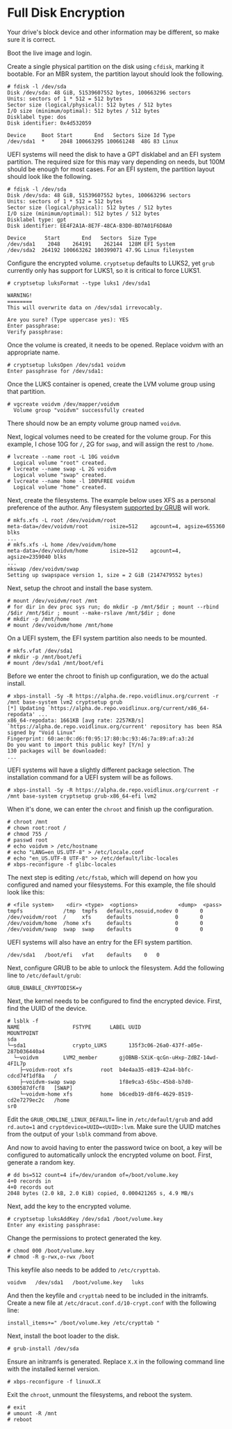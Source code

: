 # Full Disk Encryption

Your drive's block device and other information may be different, so make sure
it is correct.

Boot the live image and login.

Create a single physical partition on the disk using `cfdisk`, marking it
bootable. For an MBR system, the partition layout should look the following.

```
# fdisk -l /dev/sda
Disk /dev/sda: 48 GiB, 51539607552 bytes, 100663296 sectors
Units: sectors of 1 * 512 = 512 bytes
Sector size (logical/physical): 512 bytes / 512 bytes
I/O size (minimum/optimal): 512 bytes / 512 bytes
Disklabel type: dos
Disk identifier: 0x4d532059

Device     Boot Start       End   Sectors Size Id Type
/dev/sda1  *     2048 100663295 100661248  48G 83 Linux
```

UEFI systems will need the disk to have a GPT disklabel and an EFI system
partition. The required size for this may vary depending on needs, but 100M
should be enough for most cases. For an EFI system, the partition layout should
look like the following.

```
# fdisk -l /dev/sda
Disk /dev/sda: 48 GiB, 51539607552 bytes, 100663296 sectors
Units: sectors of 1 * 512 = 512 bytes
Sector size (logical/physical): 512 bytes / 512 bytes
I/O size (minimum/optimal): 512 bytes / 512 bytes
Disklabel type: gpt
Disk identifier: EE4F2A1A-8E7F-48CA-B3D0-BD7A01F6D8A0

Device      Start       End   Sectors  Size Type
/dev/sda1    2048    264191    262144  128M EFI System
/dev/sda2  264192 100663262 100399071 47.9G Linux filesystem
```

Configure the encrypted volume. `cryptsetup` defaults to LUKS2, yet `grub`
currently only has support for LUKS1, so it is critical to force LUKS1.

```
# cryptsetup luksFormat --type luks1 /dev/sda1

WARNING!
========
This will overwrite data on /dev/sda1 irrevocably.

Are you sure? (Type uppercase yes): YES
Enter passphrase: 
Verify passphrase: 
```

Once the volume is created, it needs to be opened. Replace voidvm with an
appropriate name.

```
# cryptsetup luksOpen /dev/sda1 voidvm      
Enter passphrase for /dev/sda1: 
```

Once the LUKS container is opened, create the LVM volume group using that
partition.

```
# vgcreate voidvm /dev/mapper/voidvm
  Volume group "voidvm" successfully created
```

There should now be an empty volume group named `voidvm`.

Next, logical volumes need to be created for the volume group. For this example,
I chose 10G for `/`, 2G for `swap`, and will assign the rest to `/home`.

```
# lvcreate --name root -L 10G voidvm
  Logical volume "root" created.
# lvcreate --name swap -L 2G voidvm
  Logical volume "swap" created.
# lvcreate --name home -l 100%FREE voidvm
  Logical volume "home" created.
```

Next, create the filesystems. The example below uses XFS as a personal
preference of the author. Any filesystem [supported by
GRUB](https://www.gnu.org/software/grub/manual/grub/grub.html#Features) will
work.

```
# mkfs.xfs -L root /dev/voidvm/root 
meta-data=/dev/voidvm/root       isize=512    agcount=4, agsize=655360 blks
...
# mkfs.xfs -L home /dev/voidvm/home
meta-data=/dev/voidvm/home       isize=512    agcount=4, agsize=2359040 blks
...
mkswap /dev/voidvm/swap
Setting up swapspace version 1, size = 2 GiB (2147479552 bytes)
```

Next, setup the chroot and install the base system.

```
# mount /dev/voidvm/root /mnt
# for dir in dev proc sys run; do mkdir -p /mnt/$dir ; mount --rbind /$dir /mnt/$dir ; mount --make-rslave /mnt/$dir ; done
# mkdir -p /mnt/home
# mount /dev/voidvm/home /mnt/home
```

On a UEFI system, the EFI system partition also needs to be mounted.

```
# mkfs.vfat /dev/sda1
# mkdir -p /mnt/boot/efi
# mount /dev/sda1 /mnt/boot/efi
```

Before we enter the chroot to finish up configuration, we do the actual install.

```
# xbps-install -Sy -R https://alpha.de.repo.voidlinux.org/current -r /mnt base-system lvm2 cryptsetup grub
[*] Updating `https://alpha.de.repo.voidlinux.org/current/x86_64-repodata' ...
x86_64-repodata: 1661KB [avg rate: 2257KB/s]
`https://alpha.de.repo.voidlinux.org/current' repository has been RSA signed by "Void Linux"
Fingerprint: 60:ae:0c:d6:f0:95:17:80:bc:93:46:7a:89:af:a3:2d
Do you want to import this public key? [Y/n] y
130 packages will be downloaded:
...
```

UEFI systems will have a slightly different package selection. The installation
command for a UEFI system will be as follows.

```
# xbps-install -Sy -R https://alpha.de.repo.voidlinux.org/current -r /mnt base-system cryptsetup grub-x86_64-efi lvm2
```

When it's done, we can enter the `chroot` and finish up the configuration.

```
# chroot /mnt
# chown root:root /
# chmod 755 /
# passwd root
# echo voidvm > /etc/hostname
# echo "LANG=en_US.UTF-8" > /etc/locale.conf
# echo "en_US.UTF-8 UTF-8" >> /etc/default/libc-locales
# xbps-reconfigure -f glibc-locales
```

The next step is editing `/etc/fstab`, which will depend on how you configured
and named your filesystems. For this example, the file should look like this:

```
# <file system>	   <dir> <type>  <options>             <dump>  <pass>
tmpfs             /tmp  tmpfs   defaults,nosuid,nodev 0       0
/dev/voidvm/root  /     xfs     defaults              0       0
/dev/voidvm/home  /home xfs     defaults              0       0
/dev/voidvm/swap  swap  swap    defaults              0       0
```

UEFI systems will also have an entry for the EFI system partition.

```
/dev/sda1	/boot/efi	vfat	defaults	0	0
```

Next, configure GRUB to be able to unlock the filesystem. Add the following line
to `/etc/default/grub`:

```
GRUB_ENABLE_CRYPTODISK=y
```

Next, the kernel needs to be configured to find the encrypted device. First,
find the UUID of the device.

```
# lsblk -f
NAME                 FSTYPE      LABEL UUID                                   MOUNTPOINT
sda                                                                           
└─sda1               crypto_LUKS       135f3c06-26a0-437f-a05e-287b036440a4   
  └─voidvm        LVM2_member       gjOBNB-SXiK-qcGn-uHxp-ZdBZ-14wd-4FIL7p 
    ├─voidvm-root xfs         root  b4e4aa35-e819-42a4-bbfc-cdcd74f1df8a   /
    ├─voidvm-swap swap              1f8e9ca3-65bc-45b8-b7d0-6300587dfcf8   [SWAP]
    └─voidvm-home xfs         home  b6cedb19-d8f6-4629-8519-cd2e7279ec2c   /home
sr0                                                                           
```

Edit the `GRUB_CMDLINE_LINUX_DEFAULT=` line in `/etc/default/grub` and add
`rd.auto=1` and `cryptdevice=UUID=<UUID>:lvm`. Make sure the UUID matches from
the output of your `lsblk` command from above.

And now to avoid having to enter the password twice on boot, a key will be
configured to automatically unlock the encrypted volume on boot. First, generate
a random key.

```
# dd bs=512 count=4 if=/dev/urandom of=/boot/volume.key
4+0 records in
4+0 records out
2048 bytes (2.0 kB, 2.0 KiB) copied, 0.000421265 s, 4.9 MB/s
```

Next, add the key to the encrypted volume.

```
# cryptsetup luksAddKey /dev/sda1 /boot/volume.key
Enter any existing passphrase: 
```

Change the permissions to protect generated the key.

```
# chmod 000 /boot/volume.key
# chmod -R g-rwx,o-rwx /boot
```

This keyfile also needs to be added to `/etc/crypttab`.

```
voidvm   /dev/sda1   /boot/volume.key   luks
```

And then the keyfile and `crypttab` need to be included in the initramfs. Create
a new file at `/etc/dracut.conf.d/10-crypt.conf` with the following line:

```
install_items+=" /boot/volume.key /etc/crypttab "
```

Next, install the boot loader to the disk.

```
# grub-install /dev/sda
```

Ensure an initramfs is generated. Replace `X.X` in the following command line
with the installed kernel version.

```
# xbps-reconfigure -f linuxX.X
```

Exit the `chroot`, unmount the filesystems, and reboot the system.

```
# exit
# umount -R /mnt
# reboot
```
